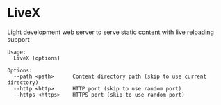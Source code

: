 # LiveX
Light development web server to serve static content with live reloading support

```
Usage:
  LiveX [options]

Options:
  --path <path>      Content directory path (skip to use current directory)
  --http <http>      HTTP port (skip to use random port)
  --https <https>    HTTPS port (skip to use random port)
```
